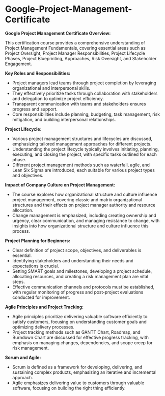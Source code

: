 # Google-Project-Management-Certificate




**Google Project Management Certificate Overview:**

This certification course provides a comprehensive understanding of Project Management Fundamentals, covering essential areas such as Project Oversight, Project Manager Responsibilities, Project Lifecycle Phases, Project Blueprinting, Approaches, Risk Oversight, and Stakeholder Engagement.

**Key Roles and Responsibilities:**
- Project managers lead teams through project completion by leveraging organizational and interpersonal skills.
- They effectively prioritize tasks through collaboration with stakeholders and delegation to optimize project efficiency.
- Transparent communication with teams and stakeholders ensures progress and support.
- Core responsibilities include planning, budgeting, task management, risk mitigation, and building interpersonal relationships.

**Project Lifecycle:**
- Various project management structures and lifecycles are discussed, emphasizing tailored management approaches for different projects.
- Understanding the project lifecycle typically involves initiating, planning, executing, and closing the project, with specific tasks outlined for each phase.
- Different project management methods such as waterfall, agile, and Lean Six Sigma are introduced, each suitable for various project types and objectives.

**Impact of Company Culture on Project Management:**
- The course explores how organizational structure and culture influence project management, covering classic and matrix organizational structures and their effects on project manager authority and resource allocation.
- Change management is emphasized, including creating ownership and urgency, clear communication, and managing resistance to change, with insights into how organizational structure and culture influence this process.

**Project Planning for Beginners:**
- Clear definition of project scope, objectives, and deliverables is essential.
- Identifying stakeholders and understanding their needs and expectations is crucial.
- Setting SMART goals and milestones, developing a project schedule, allocating resources, and creating a risk management plan are vital steps.
- Effective communication channels and protocols must be established, with regular monitoring of progress and post-project evaluations conducted for improvement.

**Agile Principles and Project Tracking:**
- Agile principles prioritize delivering valuable software efficiently to satisfy customers, focusing on understanding customer goals and optimizing delivery processes.
- Project tracking methods such as GANTT Chart, Roadmap, and Burndown Chart are discussed for effective progress tracking, with emphasis on managing changes, dependencies, and scope creep for risk management.

**Scrum and Agile:**
- Scrum is defined as a framework for developing, delivering, and sustaining complex products, emphasizing an iterative and incremental approach.
- Agile emphasizes delivering value to customers through valuable software, focusing on building the right thing efficiently.
